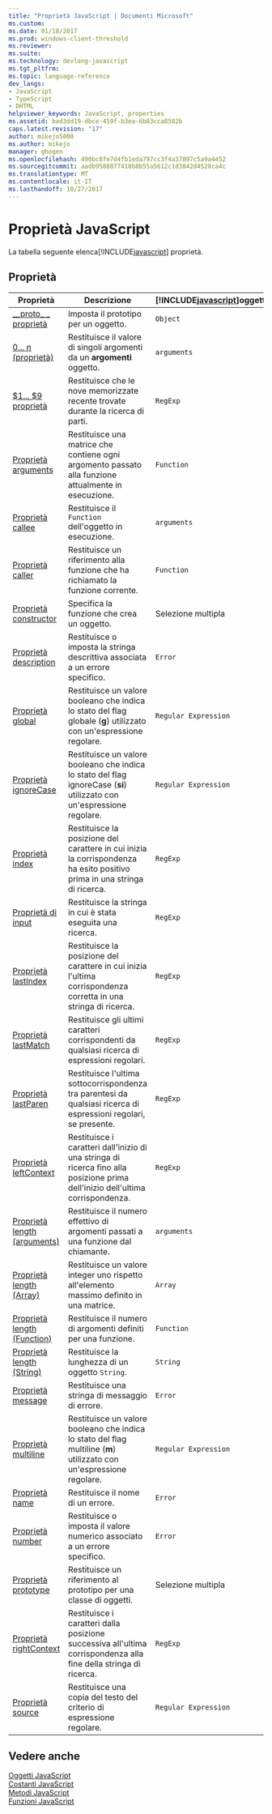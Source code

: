 ```yaml
---
title: "Proprietà JavaScript | Documenti Microsoft"
ms.custom: 
ms.date: 01/18/2017
ms.prod: windows-client-threshold
ms.reviewer: 
ms.suite: 
ms.technology: devlang-javascript
ms.tgt_pltfrm: 
ms.topic: language-reference
dev_langs:
- JavaScript
- TypeScript
- DHTML
helpviewer_keywords: JavaScript, properties
ms.assetid: bad3dd19-dbce-459f-b3ea-6b83cca8502b
caps.latest.revision: "17"
author: mikejo5000
ms.author: mikejo
manager: ghogen
ms.openlocfilehash: 490bc8fe7d4fb1eda797cc3f4a37897c5a9a4452
ms.sourcegitcommit: aadb9588877418b8b55a5612c1d3842d4520ca4c
ms.translationtype: MT
ms.contentlocale: it-IT
ms.lasthandoff: 10/27/2017
---
```

# <a name="javascript-properties"></a>Proprietà JavaScript
La tabella seguente elenca[!INCLUDE[javascript](../../javascript/includes/javascript-md.md)] proprietà.  
  
## <a name="properties"></a>Proprietà  
  
|Proprietà|Descrizione|[!INCLUDE[javascript](../../javascript/includes/javascript-md.md)]oggetto|  
|--------------|-----------------|-----------------------------------------------------------------------|  
|[__proto\_ \_ proprietà](../../javascript/reference/proto-property-object-javascript.md)|Imposta il prototipo per un oggetto.|`Object`|  
|[0... n (proprietà)](../../javascript/reference/0-dot-dot-dot-n-properties-arguments-javascript.md)|Restituisce il valore di singoli argomenti da un **argomenti** oggetto.|`arguments`|  
|[$1... $9 proprietà](../../javascript/reference/dollar-1-dot-dot-dot-dollar-9-properties-regexp-javascript.md)|Restituisce che le nove memorizzate recente trovate durante la ricerca di parti.|`RegExp`|  
|[Proprietà arguments](../../javascript/reference/arguments-property-function-javascript.md)|Restituisce una matrice che contiene ogni argomento passato alla funzione attualmente in esecuzione.|`Function`|  
|[Proprietà callee](../../javascript/reference/callee-property-arguments-javascript.md)|Restituisce il `Function` dell'oggetto in esecuzione.|`arguments`|  
|[Proprietà caller](../../javascript/reference/caller-property-function-javascript.md)|Restituisce un riferimento alla funzione che ha richiamato la funzione corrente.|`Function`|  
|[Proprietà constructor](../../javascript/reference/constructor-property-object-javascript.md)|Specifica la funzione che crea un oggetto.|Selezione multipla|  
|[Proprietà description](../../javascript/reference/description-property-error-javascript.md)|Restituisce o imposta la stringa descrittiva associata a un errore specifico.|`Error`|  
|[Proprietà global](../../javascript/reference/global-property-regular-expression-javascript.md)|Restituisce un valore booleano che indica lo stato del flag globale (**g**) utilizzato con un'espressione regolare.|`Regular Expression`|  
|[Proprietà ignoreCase](../../javascript/reference/ignorecase-property-regular-expression-javascript.md)|Restituisce un valore booleano che indica lo stato del flag ignoreCase (**si**) utilizzato con un'espressione regolare.|`Regular Expression`|  
|[Proprietà index](../../javascript/reference/index-property-regexp-javascript.md)|Restituisce la posizione del carattere in cui inizia la corrispondenza ha esito positivo prima in una stringa di ricerca.|`RegExp`|  
|[Proprietà di input](../../javascript/reference/input-property-dollar-regexp-javascript.md)|Restituisce la stringa in cui è stata eseguita una ricerca.|`RegExp`|  
|[Proprietà lastIndex](../../javascript/reference/lastindex-property-regexp-javascript.md)|Restituisce la posizione del carattere in cui inizia l'ultima corrispondenza corretta in una stringa di ricerca.|`RegExp`|  
|[Proprietà lastMatch](../../javascript/reference/lastmatch-property-dollar-regexp-javascript.md)|Restituisce gli ultimi caratteri corrispondenti da qualsiasi ricerca di espressioni regolari.|`RegExp`|  
|[Proprietà lastParen](../../javascript/reference/lastparen-property-dollar-regexp-javascript.md)|Restituisce l'ultima sottocorrispondenza tra parentesi da qualsiasi ricerca di espressioni regolari, se presente.|`RegExp`|  
|[Proprietà leftContext](../../javascript/reference/leftcontext-property-dollar-grave-regexp-javascript.md)|Restituisce i caratteri dall'inizio di una stringa di ricerca fino alla posizione prima dell'inizio dell'ultima corrispondenza.|`RegExp`|  
|[Proprietà length (arguments)](../../javascript/reference/length-property-arguments-javascript.md)|Restituisce il numero effettivo di argomenti passati a una funzione dal chiamante.|`arguments`|  
|[Proprietà length (Array)](../../javascript/reference/length-property-array-javascript.md)|Restituisce un valore integer uno rispetto all'elemento massimo definito in una matrice.|`Array`|  
|[Proprietà length (Function)](../../javascript/reference/length-property-function-javascript.md)|Restituisce il numero di argomenti definiti per una funzione.|`Function`|  
|[Proprietà length (String)](../../javascript/reference/length-property-string-javascript.md)|Restituisce la lunghezza di un oggetto `String`.|`String`|  
|[Proprietà message](../../javascript/reference/message-property-error-javascript.md)|Restituisce una stringa di messaggio di errore.|`Error`|  
|[Proprietà multiline](../../javascript/reference/multiline-property-regular-expression-javascript.md)|Restituisce un valore booleano che indica lo stato del flag multiline (**m**) utilizzato con un'espressione regolare.|`Regular Expression`|  
|[Proprietà name](../../javascript/reference/name-property-error-javascript.md)|Restituisce il nome di un errore.|`Error`|  
|[Proprietà number](../../javascript/reference/number-property-error-javascript.md)|Restituisce o imposta il valore numerico associato a un errore specifico.|`Error`|  
|[Proprietà prototype](../../javascript/reference/prototype-property-object-javascript.md)|Restituisce un riferimento al prototipo per una classe di oggetti.|Selezione multipla|  
|[Proprietà rightContext](../../javascript/reference/rightcontext-property-dollar-regexp-javascript.md)|Restituisce i caratteri dalla posizione successiva all'ultima corrispondenza alla fine della stringa di ricerca.|`RegExp`|  
|[Proprietà source](../../javascript/reference/source-property-regular-expression-javascript.md)|Restituisce una copia del testo del criterio di espressione regolare.|`Regular Expression`|  
  
## <a name="see-also"></a>Vedere anche  
 [Oggetti JavaScript](../../javascript/reference/javascript-objects.md)   
 [Costanti JavaScript](../../javascript/reference/javascript-constants.md)   
 [Metodi JavaScript](../../javascript/reference/javascript-methods.md)   
 [Funzioni JavaScript](../../javascript/reference/javascript-functions.md)